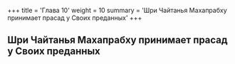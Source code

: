 +++
title = 'Глава 10'
weight = 10
summary = 'Шри Чайтанья Махапрабху принимает прасад у Своих преданных'
+++
## Шри Чайтанья Махапрабху принимает прасад у Своих преданных
